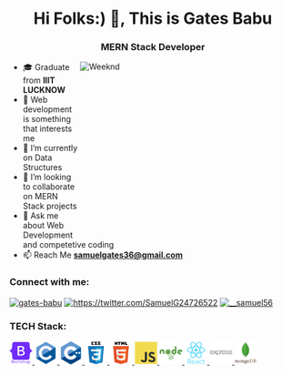 <h1 align="center">Hi Folks:) 👋, This is Gates Babu</h1>
<h3 align="center">MERN Stack Developer</h3>

<img height=300 width=380 align="right" src="https://media.giphy.com/media/M46APO1jt9v1pwxWTb/giphy.gif?cid=ecf05e47xjma2sp7txh0fbjz2uthyxh6rn12yqi47bl436gg&ep=v1_gifs_search&rid=giphy.gif&ct=g" alt="Weeknd" />

- 🎓 Graduate from **IIIT LUCKNOW**
- 🔭 Web development is something that interests me
- 🌱 I’m currently  on Data Structures
- 👯 I’m looking to collaborate on MERN Stack projects
- 💬 Ask me about Web Development and competetive coding
- 📫 Reach Me **samuelgates36@gmail.com**


<h3 align="left">Connect with me:</h3>
<p align="left">
<a href="https://www.linkedin.com/in/gates-babu/" target="blank"><img align="center" src="https://raw.githubusercontent.com/rahuldkjain/github-profile-readme-generator/master/src/images/icons/Social/twitter.svg" alt="gates-babu" height="30" width="40" /></a>
<a href="https://twitter.com/SamuelG24726522" target="blank"><img align="center" src="https://raw.githubusercontent.com/rahuldkjain/github-profile-readme-generator/master/src/images/icons/Social/linked-in-alt.svg" alt="https://twitter.com/SamuelG24726522" height="30" width="40" /></a>
<a href="https://www.instagram.com/__samuel56/" target="blank"><img align="center" src="https://raw.githubusercontent.com/rahuldkjain/github-profile-readme-generator/master/src/images/icons/Social/instagram.svg" alt="__samuel56" height="30" width="40" /></a>
</p>

<h3 align="left">TECH Stack:</h3>
<p align="left">
 <a href="https://getbootstrap.com" target="_blank"> <img src="https://raw.githubusercontent.com/devicons/devicon/master/icons/bootstrap/bootstrap-plain-wordmark.svg" alt="bootstrap" width="40" height="40"/> </a> <a href="https://www.cprogramming.com/" target="_blank"> <img src="https://raw.githubusercontent.com/devicons/devicon/master/icons/c/c-original.svg" alt="c" width="40" height="40"/> </a> <a href="https://www.w3schools.com/cpp/" target="_blank"> <img src="https://raw.githubusercontent.com/devicons/devicon/master/icons/cplusplus/cplusplus-original.svg" alt="cplusplus" width="40" height="40"/> </a> <a href="https://www.w3schools.com/css/" target="_blank"> <img src="https://raw.githubusercontent.com/devicons/devicon/master/icons/css3/css3-original-wordmark.svg" alt="css3" width="40" height="40"/> </a> <a href="https://www.w3.org/html/" target="_blank"> <img src="https://raw.githubusercontent.com/devicons/devicon/master/icons/html5/html5-original-wordmark.svg" alt="html5" width="40" height="40"/> </a> <a href="https://developer.mozilla.org/en-US/docs/Web/JavaScript" target="_blank"> <img src="https://raw.githubusercontent.com/devicons/devicon/master/icons/javascript/javascript-original.svg" alt="javascript" width="40" height="40"/> </a> <a href="https://nodejs.org" target="_blank"> <img src="https://github.com/devicons/devicon/blob/master/icons/nodejs/nodejs-plain-wordmark.svg" alt="nodejs" width="40" height="40"/> </a> <a href="https://reactjs.org/" target="_blank"> <img src="https://raw.githubusercontent.com/devicons/devicon/master/icons/react/react-original-wordmark.svg" alt="react" width="40" height="40"/> </a><a href="https://expressjs.com" target="_blank"> <img src="https://raw.githubusercontent.com/devicons/devicon/master/icons/express/express-original-wordmark.svg" alt="express" width="40" height="40" style="background color:#0000f0"/> <a href="https://mongodb.com" target="_blank"> <img src="https://raw.githubusercontent.com/devicons/devicon/master/icons/mongodb/mongodb-original-wordmark.svg" alt="mongodb" width="40" height="40"/> </a>  </p>



